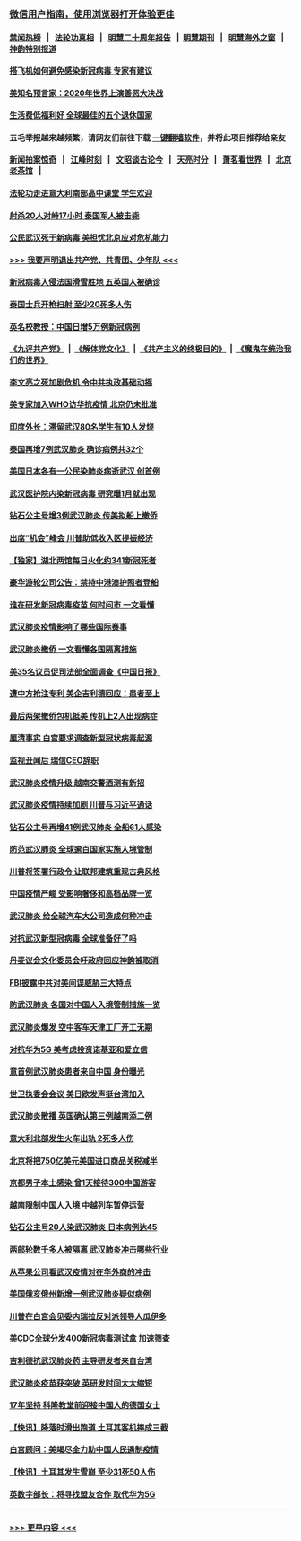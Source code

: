### [微信用户指南，使用浏览器打开体验更佳](https://github.com/gfw-breaker/banned-news1/blob/master/indexes/wechat-guide.md?t=0)
#### [禁闻热榜](热点新闻.md?t=0)  &nbsp;&nbsp;|&nbsp;&nbsp; [法轮功真相](https://github.com/gfw-breaker/truth/blob/master/README.md?t=0) &nbsp;&nbsp;|&nbsp;&nbsp; [明慧二十周年报告](https://github.com/gfw-breaker/mh-reports/blob/master/README.md?t=0) &nbsp;&nbsp;|&nbsp;&nbsp;[明慧期刊](https://github.com/gfw-breaker/mh-qikan) &nbsp;&nbsp;|&nbsp;&nbsp; [明慧海外之窗](https://github.com/gfw-breaker/mh-news/blob/master/README.md?t=0) &nbsp;&nbsp;|&nbsp;&nbsp; [神韵特别报道](https://github.com/gfw-breaker/mh-news/blob/master/shenyun.md?t=0)
#### [搭飞机如何避免感染新冠病毒 专家有建议](../pages/nsc418/n11853427.md?t=02092355) 
#### [美知名预言家：2020年世界上演善恶大决战](../pages/nsc418/n11855418.md?t=02092355) 
#### [生活费低福利好 全球最佳的五个退休国家](../pages/nsc418/n11848347.md?t=02092355) 
#### 五毛举报越来越频繁，请网友们前往下载 [一键翻墙软件](https://github.com/gfw-breaker/ssr-accounts)，并将此项目推荐给亲友
#### [新闻拍案惊奇](https://github.com/gfw-breaker/banned-news1/blob/master/pages/link4.md) &nbsp;&nbsp;|&nbsp;&nbsp; [江峰时刻](https://github.com/gfw-breaker/banned-news1/blob/master/pages/link4.md) &nbsp;&nbsp;|&nbsp;&nbsp; [文昭谈古论今](https://github.com/gfw-breaker/banned-news1/blob/master/pages/link4.md) &nbsp;&nbsp;|&nbsp;&nbsp; [天亮时分](https://github.com/gfw-breaker/banned-news1/blob/master/pages/link4.md) &nbsp;&nbsp;|&nbsp;&nbsp; [萧茗看世界](https://github.com/gfw-breaker/banned-news1/blob/master/pages/link4.md) &nbsp;&nbsp;|&nbsp;&nbsp; [北京老茶馆](https://github.com/gfw-breaker/banned-news1/blob/master/pages/link4.md) &nbsp;&nbsp;|&nbsp;&nbsp; 
#### [法轮功走进意大利南部高中课堂 学生欢迎](../pages/nsc418/n11853859.md?t=02092355) 
#### [射杀20人对峙17小时 泰国军人被击毙](../pages/nsc418/n11854869.md?t=02092355) 
#### [公民武汉死于新病毒 美担忧北京应对危机能力](../pages/nsc418/n11854331.md?t=02092355) 
#### [>>> 我要声明退出共产党、共青团、少年队 <<<](https://github.com/begood0513/goodnews/blob/master/quit/letter.md) 
#### [新冠病毒入侵法国滑雪胜地 五英国人被确诊](../pages/nsc418/n11854307.md?t=02092355) 
#### [泰国士兵开枪扫射 至少20死多人伤](../pages/nsc418/n11854276.md?t=02092355) 
#### [英名校教授：中国日增5万例新冠病例](../pages/nsc418/n11854174.md?t=02092355) 
#### [《九评共产党》](https://github.com/begood0513/9ping.md/blob/master/README.md) &nbsp;|&nbsp; [《解体党文化》](../../../../jtdwh.md/blob/master/README.md)  &nbsp;|&nbsp; [《共产主义的终极目的》](../../../../gczydzjmd.md/blob/master/README.md) &nbsp;|&nbsp; [《魔鬼在统治我们的世界》](../../../../mgztzwmdsj.md/blob/master/README.md) 
#### [李文亮之死加剧危机 令中共执政基础动摇](../pages/nsc418/n11854003.md?t=02092355) 
#### [美专家加入WHO访华抗疫情 北京仍未批准](../pages/nsc418/n11854043.md?t=02092355) 
#### [印度外长：滞留武汉80名学生有10人发烧](../pages/nsc418/n11853821.md?t=02092355) 
#### [泰国再增7例武汉肺炎 确诊病例共32个](../pages/nsc418/n11853808.md?t=02092355) 
#### [美国日本各有一公民染肺炎病逝武汉 创首例](../pages/nsc418/n11853509.md?t=02092355) 
#### [武汉医护院内染新冠病毒 研究曝1月就出现](../pages/nsc418/n11852928.md?t=02092355) 
#### [钻石公主号增3例武汉肺炎 传美拟船上撤侨](../pages/nsc418/n11853240.md?t=02092355) 
#### [出席“机会”峰会 川普助低收入区提振经济](../pages/nsc418/n11853232.md?t=02092355) 
#### [【独家】湖北两馆每日火化约341新冠死者](../pages/nsc418/n11845444.md?t=02092355) 
#### [豪华游轮公司公告：禁持中港澳护照者登船](../pages/nsc418/n11852761.md?t=02092355) 
#### [谁在研发新冠病毒疫苗 何时问市 一文看懂](../pages/nsc418/n11852840.md?t=02092355) 
#### [武汉肺炎疫情影响了哪些国际赛事](../pages/nsc418/n11852441.md?t=02092355) 
#### [武汉肺炎撤侨 一文看懂各国隔离措施](../pages/nsc418/n11844216.md?t=02092355) 
#### [美35名议员促司法部全面调查《中国日报》](../pages/nsc418/n11852435.md?t=02092355) 
#### [遭中方抢注专利 美企吉利德回应：患者至上](../pages/nsc418/n11852037.md?t=02092355) 
#### [最后两架撤侨包机抵美 传机上2人出现病症](../pages/nsc418/n11852173.md?t=02092355) 
#### [厘清事实 白宫要求调查新型冠状病毒起源](../pages/nsc418/n11852106.md?t=02092355) 
#### [监视丑闻后 瑞信CEO辞职](../pages/nsc418/n11852127.md?t=02092355) 
#### [武汉肺炎疫情升级 越南交警酒测有新招](../pages/nsc418/n11851632.md?t=02092355) 
#### [武汉肺炎疫情持续加剧 川普与习近平通话](../pages/nsc418/n11851613.md?t=02092355) 
#### [钻石公主号再增41例武汉肺炎 全船61人感染](../pages/nsc418/n11850401.md?t=02092355) 
#### [防范武汉肺炎 全球逾百国家实施入境管制](../pages/nsc418/n11850557.md?t=02092355) 
#### [川普将签署行政令 让联邦建筑重现古典风格](../pages/nsc418/n11850654.md?t=02092355) 
#### [中国疫情严峻 受影响奢侈和高档品牌一览](../pages/nsc418/n11850319.md?t=02092355) 
#### [武汉肺炎 给全球汽车大公司造成何种冲击](../pages/nsc418/n11850056.md?t=02092355) 
#### [对抗武汉新型冠病毒 全球准备好了吗](../pages/nsc418/n11850142.md?t=02092355) 
#### [丹麦议会文化委员会吁政府回应神韵被取消](../pages/nsc418/n11849312.md?t=02092355) 
#### [FBI披露中共对美间谍威胁三大特点](../pages/nsc418/n11849700.md?t=02092355) 
#### [防武汉肺炎 各国对中国人入境管制措施一览](../pages/nsc418/n11838726.md?t=02092355) 
#### [武汉肺炎爆发 空中客车天津工厂开工无期](../pages/nsc418/n11849634.md?t=02092355) 
#### [对抗华为5G 美考虑投资诺基亚和爱立信](../pages/nsc418/n11849510.md?t=02092355) 
#### [意首例武汉肺炎患者来自中国 身份曝光](../pages/nsc418/n11849454.md?t=02092355) 
#### [世卫执委会会议 美日欧发声挺台湾加入](../pages/nsc418/n11849433.md?t=02092355) 
#### [武汉肺炎散播 英国确认第三例越南添二例](../pages/nsc418/n11849439.md?t=02092355) 
#### [意大利北部发生火车出轨 2死多人伤](../pages/nsc418/n11848999.md?t=02092355) 
#### [北京将把750亿美元美国进口商品关税减半](../pages/nsc418/n11848896.md?t=02092355) 
#### [京都男子本土感染 曾1天接待300中国游客](../pages/nsc418/n11848641.md?t=02092355) 
#### [越南限制中国人入境 中越列车暂停运营](../pages/nsc418/n11847844.md?t=02092355) 
#### [钻石公主号20人染武汉肺炎 日本病例达45](../pages/nsc418/n11847823.md?t=02092355) 
#### [两邮轮数千多人被隔离 武汉肺炎冲击哪些行业](../pages/nsc418/n11847456.md?t=02092355) 
#### [从苹果公司看武汉疫情对在华外商的冲击](../pages/nsc418/n11847586.md?t=02092355) 
#### [美国俄亥俄州新增一例武汉肺炎疑似病例](../pages/nsc418/n11847714.md?t=02092355) 
#### [川普在白宫会见委内瑞拉反对派领导人瓜伊多](../pages/nsc418/n11847391.md?t=02092355) 
#### [美CDC全球分发400新冠病毒测试盒 加速筛查](../pages/nsc418/n11847260.md?t=02092355) 
#### [吉利德抗武汉肺炎药 主导研发者来自台湾](../pages/nsc418/n11847064.md?t=02092355) 
#### [武汉肺炎疫苗获突破 英研发时间大大缩短](../pages/nsc418/n11846915.md?t=02092355) 
#### [17年坚持 科隆教堂前迎接中国人的德国女士](../pages/nsc418/n11846781.md?t=02092355) 
#### [【快讯】降落时滑出跑道 土耳其客机摔成三截](../pages/nsc418/n11847021.md?t=02092355) 
#### [白宫顾问：美竭尽全力助中国人民遏制疫情](../pages/nsc418/n11846756.md?t=02092355) 
#### [【快讯】土耳其发生雪崩 至少31死50人伤](../pages/nsc418/n11846680.md?t=02092355) 
#### [英数字部长：将寻找盟友合作 取代华为5G](../pages/nsc418/n11846485.md?t=02092355) 

----
#### [ >>> 更早内容 <<< ](../indexes/nsc418-earlier.md)

